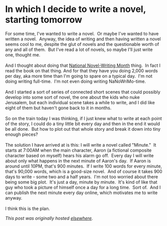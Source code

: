 # In which I decide to write a novel, starting tomorrow

<p>For some time, I've wanted to write a novel.  Or maybe I've wanted to have written a novel.  Anyway, the idea of writing and then having written a novel seems cool to me, despite the glut of novels and the questionable worth of any and all of them.  But I've read a lot of novels, so maybe I'll just write one, thought me.<br><br>And I thought about doing that <a href="http://www.nanowrimo.org/">National Novel-Writing Month</a> thing.  In fact I read the book on that thing. And for that they have you doing 2,000 words per day, aka more time than I'm going to spare on a typical day.  I'm not doing writing full-time.  I'm not even doing writing NaNoWriMo-time.<br><br>And I started a sort of series of connected short scenes that could possibly develop into some sort of novel, the one about the kids who nuke Jerusalem, but each individual scene takes a while to write, and I did like eight of them but haven't gone back to it in months.<br><br>So on the train today I was thinking, if I just knew what to write at each point of the story, I could do a tiny little bit every day and then in the end it would be all done.  But how to plot out that whole story and break it down into tiny enough pieces?<br><br>The solution I have arrived at is this: I will write a novel called "Minute."  It starts at 7:00AM when the main character, Aaron (a fictional composite character based on myself) hears his alarm go off.  Every day I will write about only what happens in the next minute of Aaron's day.  If Aaron is around until 10PM, that's 900 minutes.  If I write 100 words for every minute, that's 90,000 words, which is a good-size novel.  And of course it takes 900 days to write - some two and a half years.  I'm not too worried about there being some big plot.  It's just a day, minute by minute.  It's kind of like that guy who took a picture of himself once a day for a long time.  Sort of.  And I can publish the next minute every day online, which motivates me to write anyway.<br><br>I think this is the plan.</p>


*This post was originally hosted [elsewhere](http://planspace.blogspot.com/2011/02/in-which-i-decide-to-write-novel.html).*
